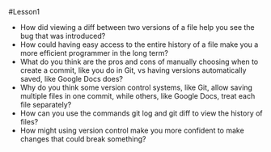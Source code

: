 #Lesson1

- How did viewing a diff between two versions of a file help you see the bug that was introduced?
- How could having easy access to the entire history of a file make you a more efficient programmer in the long term?
- What do you think are the pros and cons of manually choosing when to create a commit, like you do in Git, vs having versions automatically saved, like Google Docs does?
- Why do you think some version control systems, like Git, allow saving multiple files in one commit, while others, like Google Docs, treat each file separately?
- How can you use the commands git log and git diff to view the history of files?
- How might using version control make you more confident to make changes that could break something?
